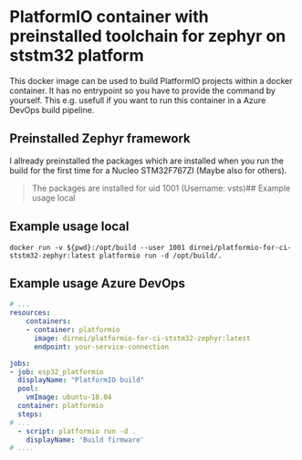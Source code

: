 # PlatformIO container with preinstalled toolchain for zephyr on ststm32 platform

This docker image can be used to build PlatformIO projects within a docker container. It has no entrypoint so you have to provide the command by yourself. This e.g. usefull if you want to run this container in a Azure DevOps build pipeline.

## Preinstalled Zephyr framework

I allready preinstalled the packages which are installed when you run the build for the first time for a Nucleo STM32F767ZI (Maybe also for others).

> The packages are installed for uid 1001 (Username: vsts)## Example usage local

## Example usage local

```docker
docker run -v ${pwd}:/opt/build --user 1001 dirnei/platformio-for-ci-ststm32-zephyr:latest platformio run -d /opt/build/.
```

## Example usage Azure DevOps
```yml
# ...
resources:
    containers:
    - container: platformio
      image: dirnei/platformio-for-ci-ststm32-zephyr:latest
      endpoint: your-service-connection

jobs:
- job: esp32_platformio
  displayName: "PlatformIO build"
  pool:
    vmImage: ubuntu-18.04
  container: platformio
  steps:
# ...
  - script: platformio run -d .
    displayName: 'Build firmware'
# ....
```